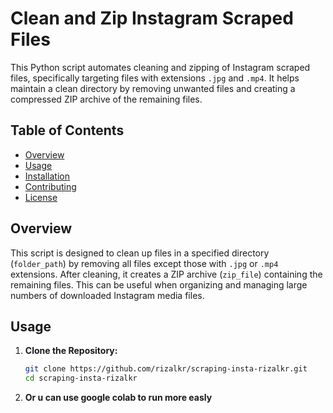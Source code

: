 # Clean and Zip Instagram Scraped Files

This Python script automates cleaning and zipping of Instagram scraped files, specifically targeting files with extensions `.jpg` and `.mp4`. It helps maintain a clean directory by removing unwanted files and creating a compressed ZIP archive of the remaining files.

## Table of Contents

- [Overview](#overview)
- [Usage](#usage)
- [Installation](#installation)
- [Contributing](#contributing)
- [License](#license)

## Overview

This script is designed to clean up files in a specified directory (`folder_path`) by removing all files except those with `.jpg` or `.mp4` extensions. After cleaning, it creates a ZIP archive (`zip_file`) containing the remaining files. This can be useful when organizing and managing large numbers of downloaded Instagram media files.

## Usage

1. **Clone the Repository:**
   ```bash
   git clone https://github.com/rizalkr/scraping-insta-rizalkr.git
   cd scraping-insta-rizalkr

2. **Or u can use google colab to run more easly**

